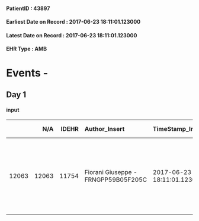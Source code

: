 
#### PatientID : 43897
#### Earliest Date on Record : 2017-06-23 18:11:01.123000
#### Latest Date on Record : 2017-06-23 18:11:01.123000
#### EHR Type : AMB

# Events - 

## Day 1

#### input
|       |    N/A |   IDEHR | Author_Insert                       | TimeStamp_Insert           | EHRType   |   PatientID |   IDDigitalSignDocument | persone_vicine   |   Unnamed: 0_x.1 |   IDANAMNESI_SOCIALE | Patient   | FamigliaAltro   | Paziente_T   | FamigliaAltro_T   |   Non_Rilevabile_x.1 | Note_Non_Rilevabile_x.1   | opt_Problemi   | ds_note_timori                                                                    | chk_contr_sintomi   | opt_paziente_a   | opt_famiglia_a   | opt_adeguatezza   | opt_paziente_solo   | ds_note_con                                                                                   | opt_presente_assente   | Presenza_minori   | Caregiver_principale                                    | opt_capacita     | opt_necessario   | opt_presente   | opt_risorse_ec   | opt_paziente_psi   | opt_Ins_vol   | opt_paziente_ad   | opt_caregiver_ad   | opt_esenzione   | opt_inv_civile   | Needs     | Fragility                    | opt_disponibilita_f   | opt_indennita_acc   | opt_famiglia_psi   | opt_disponibilit_paz   |
|------:|-------:|--------:|:------------------------------------|:---------------------------|:----------|------------:|------------------------:|:-----------------|-----------------:|---------------------:|:----------|:----------------|:-------------|:------------------|---------------------:|:--------------------------|:---------------|:----------------------------------------------------------------------------------|:--------------------|:-----------------|:-----------------|:------------------|:--------------------|:----------------------------------------------------------------------------------------------|:-----------------------|:------------------|:--------------------------------------------------------|:-----------------|:-----------------|:---------------|:-----------------|:-------------------|:--------------|:------------------|:-------------------|:----------------|:-----------------|:----------|:-----------------------------|:----------------------|:--------------------|:-------------------|:-----------------------|
| 12063 |  12063 |   11754 | Fiorani Giuseppe - FRNGPP59B05F205C | 2017-06-23 18:11:01.123000 | AMB       |       43897 |                  793308 | N/A              |             6463 |                 4084 | No#0      | Si#1            | No#0         | Si#1              |                    0 | NR                        | No#0           | Per le difficolt√† complessive del pz,viene richiesto il trasferimento in hospice | controllo sintomi#0 | Indefinite#2     | Congruenti#1     | Si#1              | Si#1                | Il pz √® vedovo e vive da solo. Due figli fuori casa;con uno dei due non ha rapporti da tempo | Presente#1             | No#0              | il figlio ,compatibilmente con i suoi impegni di lavoro | Incrementabile#1 | No#0             | No#0           | Adeguate#1       | No#0               | No#0          | Problematica#0    | Totale#2           | No#0            | No#0             | Clinici#0 | sovraccarico assistenziale#4 | No#0                  | No#0                | No#0               | No#0                   |


